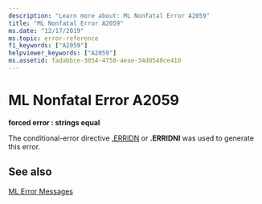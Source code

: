 ```yaml
---
description: "Learn more about: ML Nonfatal Error A2059"
title: "ML Nonfatal Error A2059"
ms.date: "12/17/2019"
ms.topic: error-reference
f1_keywords: ["A2059"]
helpviewer_keywords: ["A2059"]
ms.assetid: fadabbce-3054-4758-aeae-34d8540ce410
---
```

# ML Nonfatal Error A2059

**forced error : strings equal**

The conditional-error directive [.ERRIDN](dot-erridn.md) or **.ERRIDNI** was used to generate this error.

## See also

[ML Error Messages](ml-error-messages.md)
